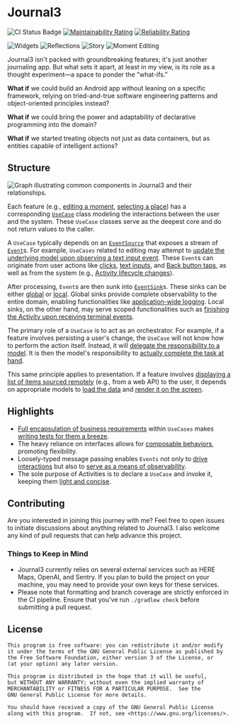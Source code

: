 # Journal3

![CI Status Badge](https://github.com/MrHadiSatrio/Journal3/actions/workflows/ci.yaml/badge.svg) [![Maintainability Rating](https://sonarcloud.io/api/project_badges/measure?project=MrHadiSatrio_Journal3&metric=sqale_rating)](https://sonarcloud.io/summary/new_code?id=MrHadiSatrio_Journal3) [![Reliability Rating](https://sonarcloud.io/api/project_badges/measure?project=MrHadiSatrio_Journal3&metric=reliability_rating)](https://sonarcloud.io/summary/new_code?id=MrHadiSatrio_Journal3)

![Widgets](https://github.com/MrHadiSatrio/Journal3/assets/22863610/1d68a5ed-b067-400b-a9de-2ad58d273233)
![Reflections](https://github.com/MrHadiSatrio/Journal3/assets/22863610/e27d2d72-bd46-4fdb-8227-89c2988ffe74)
![Story](https://github.com/MrHadiSatrio/Journal3/assets/22863610/5e5c8541-ecb0-4cbe-821c-383793266052)
![Moment Editing](https://github.com/MrHadiSatrio/Journal3/assets/22863610/762f434b-16fa-47f7-8877-1f681f075006)

Journal3 isn't packed with groundbreaking features; it's just another journaling app. But what sets it apart, at least in my view, is its role as a thought experiment—a space to ponder the "what-ifs."

**What if** we could build an Android app without leaning on a specific framework, relying on tried-and-true software engineering patterns and object-oriented principles instead?

**What if** we could bring the power and adaptability of declarative programming into the domain?

**What if** we started treating objects not just as data containers, but as entities capable of intelligent actions?

## Structure

![Graph illustrating common components in Journal3 and their relationships.](https://github.com/MrHadiSatrio/Journal3/assets/22863610/f255d96b-11bb-48fe-b4c9-a3fe2d15e77e)

Each feature (e.g., [editing a moment](https://github.com/MrHadiSatrio/Journal3/blob/develop/app-kmm-journal3/src/commonMain/kotlin/com/hadisatrio/apps/kotlin/journal3/moment/EditAMomentUseCase.kt), [selecting a place](https://github.com/MrHadiSatrio/Journal3/blob/develop/app-kmm-journal3/src/commonMain/kotlin/com/hadisatrio/apps/kotlin/journal3/geography/SelectAPlaceUseCase.kt)) has a corresponding [`UseCase`](https://github.com/MrHadiSatrio/Journal3/blob/develop/lib-kmm-foundation/src/commonMain/kotlin/com/hadisatrio/libs/kotlin/foundation/UseCase.kt) class modeling the interactions between the user and the system. These `UseCase` classes serve as the deepest core and do not return values to the caller.

A `UseCase` typically depends on an [`EventSource`](https://github.com/MrHadiSatrio/Journal3/blob/develop/lib-kmm-foundation/src/commonMain/kotlin/com/hadisatrio/libs/kotlin/foundation/event/EventSource.kt) that exposes a stream of [`Event`](https://github.com/MrHadiSatrio/Journal3/blob/develop/lib-kmm-foundation/src/commonMain/kotlin/com/hadisatrio/libs/kotlin/foundation/event/Event.kt)s. For example, `UseCases` related to editing may attempt to [update the underlying model upon observing a text input event](https://github.com/MrHadiSatrio/Journal3/blob/6c026767261db01532294b3b1a4ccf239da35aec/app-kmm-journal3/src/commonMain/kotlin/com/hadisatrio/apps/kotlin/journal3/story/EditAStoryUseCase.kt#L87). These `Event`s can originate from user actions like [clicks](https://github.com/MrHadiSatrio/Journal3/blob/develop/lib-kmm-foundation/src/androidMain/kotlin/com/hadisatrio/libs/android/foundation/widget/ViewClickEventSource.kt), [text inputs](https://github.com/MrHadiSatrio/Journal3/blob/develop/lib-kmm-foundation/src/androidMain/kotlin/com/hadisatrio/libs/android/foundation/widget/EditTextInputEventSource.kt), and [Back button taps](https://github.com/MrHadiSatrio/Journal3/blob/develop/lib-kmm-foundation/src/androidMain/kotlin/com/hadisatrio/libs/android/foundation/widget/BackButtonCancellationEventSource.kt), as well as from the system (e.g., [Activity lifecycle changes](https://github.com/MrHadiSatrio/Journal3/blob/develop/lib-kmm-foundation/src/androidMain/kotlin/com/hadisatrio/libs/android/foundation/lifecycle/LifecycleTriggeredEventSource.kt)).

After processing, `Event`s are then sunk into [`EventSink`](https://github.com/MrHadiSatrio/Journal3/blob/develop/lib-kmm-foundation/src/commonMain/kotlin/com/hadisatrio/libs/kotlin/foundation/event/EventSink.kt)s. These sinks can be either [global](https://github.com/MrHadiSatrio/Journal3/blob/6c026767261db01532294b3b1a4ccf239da35aec/app-android-journal3/src/main/kotlin/com/hadisatrio/apps/android/journal3/RealJournal3Application.kt#L192) or [local](https://github.com/MrHadiSatrio/Journal3/blob/6c026767261db01532294b3b1a4ccf239da35aec/app-android-journal3/src/main/kotlin/com/hadisatrio/apps/android/journal3/story/EditAStoryActivity.kt#L113). Global sinks provide complete observability to the entire domain, enabling functionalities like [application-wide logging](https://github.com/MrHadiSatrio/Journal3/blob/develop/lib-kmm-foundation/src/androidMain/kotlin/com/hadisatrio/libs/android/foundation/os/SystemLog.kt). Local sinks, on the other hand, may serve scoped functionalities such as [finishing the Activity upon receiving terminal events](https://github.com/MrHadiSatrio/Journal3/blob/develop/lib-kmm-foundation/src/androidMain/kotlin/com/hadisatrio/libs/android/foundation/activity/ActivityCompletionEventSink.kt).

The primary role of a `UseCase` is to act as an orchestrator. For example, if a feature involves persisting a user's change, the `UseCase` will not know how to perform the action itself. Instead, it will [delegate the responsibility to a model](https://github.com/MrHadiSatrio/Journal3/blob/6c026767261db01532294b3b1a4ccf239da35aec/app-kmm-journal3/src/commonMain/kotlin/com/hadisatrio/apps/kotlin/journal3/moment/EditAMomentUseCase.kt#L111). It is then the model's responsibility to [actually complete the task at hand](https://github.com/MrHadiSatrio/Journal3/blob/6c026767261db01532294b3b1a4ccf239da35aec/app-kmm-journal3/src/commonMain/kotlin/com/hadisatrio/apps/kotlin/journal3/moment/filesystem/FilesystemMoment.kt#L82).

This same principle applies to presentation. If a feature involves [displaying a list of items sourced remotely](https://github.com/MrHadiSatrio/Journal3/blob/develop/app-kmm-journal3/src/commonMain/kotlin/com/hadisatrio/apps/kotlin/journal3/geography/SelectAPlaceUseCase.kt) (e.g., from a web API) to the user, it depends on appropriate models to [load the data](https://github.com/MrHadiSatrio/Journal3/blob/develop/lib-kmm-geography/src/commonMain/kotlin/com/hadisatrio/libs/kotlin/geography/here/HereNearbyPlaces.kt) and [render it on the screen](https://github.com/MrHadiSatrio/Journal3/blob/develop/lib-kmm-foundation/src/androidMain/kotlin/com/hadisatrio/libs/android/foundation/widget/RecyclerViewPresenter.kt).

## Highlights

- [Full encapsulation of business requirements](app-kmm-journal3/src/commonMain/kotlin/com/hadisatrio/apps/kotlin/journal3/story/EditAStoryUseCase.kt) within `UseCases` makes [writing tests for them a breeze](app-kmm-journal3/src/commonTest/kotlin/com/hadisatrio/apps/kotlin/journal3/story/EditAStoryUseCaseTest.kt).
- The heavy reliance on interfaces allows for [composable behaviors](https://github.com/MrHadiSatrio/Journal3/blob/6c026767261db01532294b3b1a4ccf239da35aec/app-android-journal3/src/main/kotlin/com/hadisatrio/apps/android/journal3/RealJournal3Application.kt#L116), promoting flexibility.
- Loosely-typed message passing enables `Events` not only to [drive interactions](lib-kmm-foundation/src/androidMain/kotlin/com/hadisatrio/libs/android/foundation/widget/EditTextInputEventSource.kt) but also to [serve as a means of observability](lib-kmm-foundation/src/androidMain/kotlin/com/hadisatrio/libs/android/foundation/os/SystemLog.kt).
- The sole purpose of Activities is to declare a `UseCase` and invoke it, keeping them [light and concise](app-android-journal3/src/main/kotlin/com/hadisatrio/apps/android/journal3/story/EditAStoryActivity.kt).

## Contributing

Are you interested in joining this journey with me? Feel free to open issues to initiate discussions about anything related to Journal3. I also welcome any kind of pull requests that can help advance this project.

### Things to Keep in Mind

- Journal3 currently relies on several external services such as HERE Maps, OpenAI, and Sentry. If you plan to build the project on your machine, you may need to provide your own keys for these services.
- Please note that formatting and branch coverage are strictly enforced in the CI pipeline. Ensure that you've run `./gradlew check` before submitting a pull request.

## License

```
This program is free software: you can redistribute it and/or modify
it under the terms of the GNU General Public License as published by
the Free Software Foundation, either version 3 of the License, or
(at your option) any later version.

This program is distributed in the hope that it will be useful,
but WITHOUT ANY WARRANTY; without even the implied warranty of
MERCHANTABILITY or FITNESS FOR A PARTICULAR PURPOSE.  See the
GNU General Public License for more details.

You should have received a copy of the GNU General Public License
along with this program.  If not, see <https://www.gnu.org/licenses/>.
```

